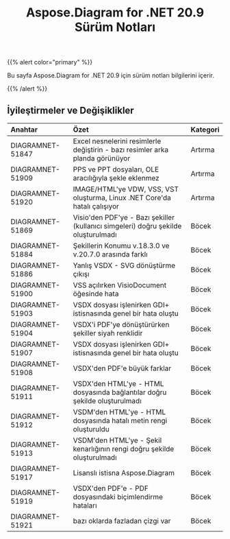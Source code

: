 ﻿---
title: Aspose.Diagram for .NET 20.9 Sürüm Notları
type: docs
weight: 13
url: /tr/net/aspose-diagram-for-net-20-9-release-notes/
---
{{% alert color="primary" %}}

Bu sayfa Aspose.Diagram for .NET 20.9 için sürüm notları bilgilerini içerir.

{{% /alert %}}
## **İyileştirmeler ve Değişiklikler**  ##

|**Anahtar**|**Özet**|**Kategori**|
|:- |:- |:- |
|DIAGRAMNET-51847|Excel nesnelerini resimlerle değiştirin - bazı resimler arka planda görünüyor|Artırma|
|DIAGRAMNET-51909|PPS ve PPT dosyaları, OLE aracılığıyla şekle eklenmez|Artırma|
|DIAGRAMNET-51920|IMAGE/HTML'ye VDW, VSS, VST oluşturma, Linux .NET Core'da hatalı çalışıyor|Artırma|
|DIAGRAMNET-51869|Visio'den PDF'ye - Bazı şekiller (kullanıcı simgeleri) doğru şekilde oluşturulmadı|Böcek|
|DIAGRAMNET-51884|Şekillerin Konumu v.18.3.0 ve v.20.7.0 arasında farklı|Böcek|
|DIAGRAMNET-51886|Yanlış VSDX - SVG dönüştürme çıkışı|Böcek|
|DIAGRAMNET-51900|VSS açılırken VisioDocument öğesinde hata|Böcek|
|DIAGRAMNET-51903|VSDX dosyası işlenirken GDI+ istisnasında genel bir hata oluştu|Böcek|
|DIAGRAMNET-51904|VSDX'i PDF'ye dönüştürürken şekiller siyah renklidir|Böcek|
|DIAGRAMNET-51907|VSDX dosyası işlenirken GDI+ istisnasında genel bir hata oluştu|Böcek|
|DIAGRAMNET-51908|VSDX'den PDF'e büyük farklar|Böcek|
|DIAGRAMNET-51911|VSDX'den HTML'ye - HTML dosyasında bağlantılar doğru şekilde oluşturulmadı|Böcek|
|DIAGRAMNET-51912|VSDM'den HTML'ye - HTML dosyasında hatalı metin rengi oluşturuldu|Böcek|
|DIAGRAMNET-51913|VSDM'den HTML'ye - Şekil kenarlığının rengi doğru şekilde oluşturulmadı|Böcek|
|DIAGRAMNET-51917|Lisanslı istisna Aspose.Diagram|Böcek|
|DIAGRAMNET-51919|VSDX'den PDF'e - PDF dosyasındaki biçimlendirme hataları|Böcek|
|DIAGRAMNET-51921|bazı oklarda fazladan çizgi var|Böcek|

